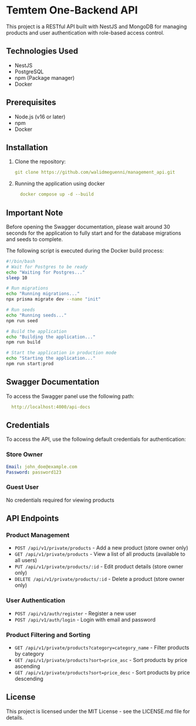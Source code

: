 # Temtem One-Backend API

This project is a RESTful API built with NestJS and MongoDB for managing products and user authentication with role-based access control.

## Technologies Used

- NestJS
- PostgreSQL
- npm (Package manager)
- Docker

## Prerequisites

- Node.js (v16 or later)
- npm
- Docker

## Installation

1. Clone the repository:
   ```yaml
   git clone https://github.com/walidmeguenni/management_api.git
   ```

2. Running the application using docker
   ```yaml
     docker compose up -d --build
   ```

## Important Note
Before opening the Swagger documentation, please wait around 30 seconds for the application to fully start and for the database migrations and seeds to complete.

The following script is executed during the Docker build process:

```bash
#!/bin/bash
# Wait for Postgres to be ready
echo "Waiting for Postgres..."
sleep 10

# Run migrations
echo "Running migrations..."
npx prisma migrate dev --name "init"

# Run seeds
echo "Running seeds..."
npm run seed

# Build the application
echo "Building the application..."
npm run build

# Start the application in production mode
echo "Starting the application..."
npm run start:prod
```

## Swagger Documentation
To access the Swagger panel use the following path:
```yaml
  http://localhost:4000/api-docs
```

## Credentials
To access the API, use the following default credentials for authentication:
### Store Owner
```yaml
Email: john_doe@example.com
Password: password123
```

### Guest User
No credentials required for viewing products
## API Endpoints

### Product Management
- `POST /api/v1/private/products` - Add a new product (store owner only)
- `GET /api/v1/private/products` - View a list of all products (available to all users)
- `PUT /api/v1/private/products/:id` - Edit product details (store owner only)
- `DELETE /api/v1/private/products/:id` - Delete a product (store owner only)

### User Authentication
- `POST /api/v1/auth/register` - Register a new user
- `POST /api/v1/auth/login` - Login with email and password

### Product Filtering and Sorting
- `GET /api/v1/private/products?category=category_name` - Filter products by category
- `GET /api/v1/private/products?sort=price_asc` - Sort products by price ascending
- `GET /api/v1/private/products?sort=price_desc` - Sort products by price descending

## License

This project is licensed under the MIT License - see the LICENSE.md file for details.

